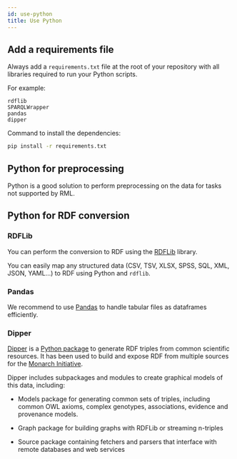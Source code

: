 ```yaml
---
id: use-python
title: Use Python
---
```


## Add a requirements file

Always add a `requirements.txt` file at the root of your repository with all libraries required to run your Python scripts.

For example:

```
rdflib
SPARQLWrapper
pandas
dipper
```

Command to install the dependencies:

```bash
pip install -r requirements.txt
```

## Python for preprocessing

Python is a good solution to perform preprocessing on the data for tasks not supported by RML. 

## Python for RDF conversion

### RDFLib

You can perform the conversion to RDF using the [RDFLib](https://rdflib.readthedocs.io/en/stable/) library.

You can easily map any structured data (CSV, TSV, XLSX, SPSS, SQL, XML, JSON, YAML...) to RDF using Python and `rdflib`.

### Pandas

We recommend to use [Pandas](https://pandas.pydata.org/) to handle tabular files as dataframes efficiently.

### Dipper

[Dipper](https://dipper.readthedocs.io/en/latest/) is a [Python package](https://pypi.org/project/dipper/) to generate RDF triples from common scientific resources. It has been used to build and expose RDF from multiple sources for the [Monarch Initiative](https://monarchinitiative.org).

Dipper includes subpackages and modules to create graphical models of this data, including:

- Models package for generating common sets of triples, including  common OWL axioms, complex genotypes, associations, evidence and  provenance models.
- Graph package for building graphs with RDFLib or streaming n-triples

- Source package containing fetchers and parsers that interface with remote databases and web services